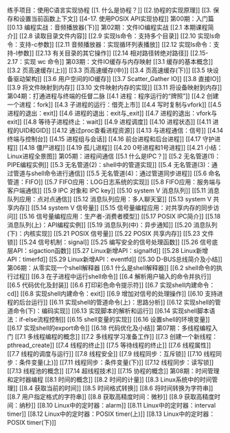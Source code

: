 练手项目：使用C语言实现协程
[[1. 什么是协程？]]
[[2.协程的实现原理]]
[[3. 保存和设置当前函数上下文]]
[[4-17. 使用POSIX API实现协程]]
第00期：入门篇
[[0.13 编程实战：音频播放器(下)]]
第02期：文件IO编程实战
[[2.1 本期课程简介]]
[[2.8 读取目录文件内容]]
[[2.9 实现ls命令：支持多个目录]]
[[2.10 实现ls命令：支持-c参数]]
[[2.11 音频播放器：实现循环列表播放]]
[[2.12 实现ls命令：支持-l参数]]
[[2.13 有关目录的其它操作]]
[[2.14 相对路径转绝对路径]]
[[2.15-2.17：实现 wc 命令]]
第03期：文件IO缓存与内存映射
[[3.1 缓存的基本概念]]
[[3.2 页高速缓存(上)]]
[[3.3 页高速缓存(中)]]
[[3.4 页高速缓存(下)]]
[[3.5 块设备驱动架构]]
[[3.6 用户空间的IO缓存]]
[[3.7 Scatter_Gather IO]]
[[3.8 直接IO]]
[[3.9 将文件映射到内存]]
[[3.10 文件映射内存的实现]]
[[3.11 将设备映射到内存]]
第04期：打通进程与终端的任督二脉
[[4.1 进程：程序运行的“牌照”]]
[[4.2 创建一个进程：fork]]
[[4.3 子进程的运行：借壳上市]]
[[4.4 写时复制与vfork]]
[[4.5 进程的退出：exit]]
[[4.6 进程的退出：exit与_exit]]
[[4.7 进程的退出：vfork与exit]]
[[4.8 等待子进程终止：wait]]
[[4.9 进程调度]]
[[4.10 进程状态]]
[[4.11 进程的UID和GID]]
[[4.12 通过proc查看进程资源]]
[[4.13 与进程通信：信号]]
[[4.14 终端与控制台]]
[[4.15 进程组与会话]]
[[4.16 前台进程和后台进程]]
[[4.17 守护进程]]
[[4.18 僵尸进程]]
[[4.19 孤儿进程]]
[[4.20 0号进程和1号进程]]
[[4.21 小结：Linux进程全景图]]
第05期：进程间通信
[[5.1 什么是IPC？]]
[[5.2 无名管道(1)：PIPE编程实例]]
[[5.3 无名管道(2)：shell中的管道实现]]
[[5.4 无名管道(3)：通过管道与shell命令进行通信]]
[[5.5 无名管道(4)：通过管道同步进程]]
[[5.6 命名管道：FIFO]]
[[5.7 FIFO应用：LOG日志系统的实现]]
[[5.8 FIFO应用：服务端与客户端通信]]
[[5.9 IPC 对象和 IPC key]]
[[5.10 system V 消息队列]]
[[5.11 消息队列应用：点对点通信]]
[[5.12 消息队列应用：多人聊天室]]
[[5.13 system V 共享内存]]
[[5.14 system V 信号量]]
[[5.15 信号量编程应用：对共享内存的同步访问]]
[[5.16 信号量编程应用：生产者-消费者模型]]
[[5.17 POSIX IPC简介]]
[[5.18 消息队列(上)：API编程实例]]
[[5.19 消息队列(中)：异步通知]]
[[5.20 消息队列(下)：内核实现]]
[[5.21 POSIX 信号量]]
[[5.22 POSIX 共享内存]]
[[5.23 文件锁]]
[[5.24 信号机制：signal]]
[[5.25 编写安全的信号处理函数]]
[[5.26 信号底层API：sigaction函数]]
[[5.27 Linux新增API：signalfd]]
[[5.28 Linux新增API：timerfd]]
[[5.29 Linux新增API：eventfd]]
[[5.30 D-BUS总线简介及小结]]
第06期：从零实现一个shell解释器
[[6.1 什么是shell解释器]]
[[6.2 shell命令的执行过程]]
[[6.3 在子进程中运行shell命令]]
[[6.4 解析用户输入的命令并执行]]
[[6.5 代码优化及封装]]
[[6.6 打印彩色命令提示符]]
[[6.7 实现shell内建命令：cd]]
[[6.8 实现shell内建命令：exit]]
[[6.9 增加对信号的处理操作]]
[[6.10 支持进程的后台运行]]
[[6.11 实现shell的管道命令(上)：思路分析]]
[[6.12 实现shell的管道命令(下)：编码实现]]
[[6.13 实现脚本的解析和运行]]
[[6.14 实现shell脚本语法：if-else流程控制]]
[[6.15 shell变量的实现]]
[[6.16 设置shell的环境变量]]
[[6.17 实现shell的export命令]]
[[6.18 代码优化及小结]]
第07期：多线程编程入门
[[7.1 多线程编程的概念]]
[[7.2 多线程学习准备工作]]
[[7.3 创建一个新线程：pthread_create]]
[[7.4 线程的终止]]
[[7.5 等待线程的终止]]
[[7.6 线程属性]]
[[7.7 线程的调度与运行]]
[[7.8 线程安全]]
[[7.9 线程同步：互斥锁]]
[[7.10 线程同步：条件变量(上)]]
[[7.11 线程同步：条件变量(下)]]
[[7.12 线程同步：读写锁]]
[[7.13 线程池的概念]]
[[7.14 超线程技术]]
[[7.15 协程的概念]]
第08期：时间管理和定时器编程
[[8.1 时间的概念]]
[[8.2 时间的计量]]
[[8.3 Linux系统中的时间管理]]
[[8.4 获取当前的时间]]
[[8.5 时间格式转换]]
[[8.6 将时间转换为字符串]]
[[8.7 用户指定格式的字符串]]
[[8.8 获取高精度时间：微秒]]
[[8.9 获取高精度时间：纳秒]]
[[8.10 Linux中的定时器：alarm]]
[[8.11 Linux中的定时器：interval timer]]
[[8.12 Linux中的定时器：POSIX timer(上)]]
[[8.13 Linux中的定时器：POSIX timer(下)]]
